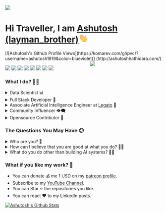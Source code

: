 <img src="https://github.com/ashutosh1919/ashutosh1919/blob/master/linkedin_banner.png" />

<h1>Hi Traveller, I am <a href="https://ashutoshhathidara.com/">Ashutosh (layman_brother)</a><img src="https://raw.githubusercontent.com/ABSphreak/ABSphreak/master/gifs/Hi.gif" width="30px"></h1>
[![Ashutosh's Github Profile Views](https://komarev.com/ghpvc/?username=ashutosh1919&color=blueviolet)]
(http://ashutoshhathidara.com/)
<img align='right' src="https://github.com/ashutosh1919/ashutosh1919/blob/master/my_image.jpeg" width="230" />

<a href="https://www.linkedin.com/in/ashutosh-hathidara-88710b138"><img src="https://github.com/ashutosh1919/ashutosh1919/blob/master/logos/linkedin.png" width="40" /></a>
<a href="https://www.youtube.com/channel/UC_amoXmmxSY9KusoDczDTXQ"><img src="https://github.com/ashutosh1919/ashutosh1919/blob/master/logos/youtube-logo.png" width="40" /></a>
<a href="https://www.patreon.com/devsense"><img src="https://github.com/ashutosh1919/ashutosh1919/blob/master/logos/patreon_logo.png" width="65" /></a>
<a href="https://github.com/ashutosh1919"><img src="https://github.com/ashutosh1919/ashutosh1919/blob/master/logos/github-logo.png" width="40" /></a>
<a href="https://www.facebook.com/laymanbrother.19/"><img src="https://github.com/ashutosh1919/ashutosh1919/blob/master/logos/facebook.png" width="40" /></a>
<a href="mailto:ashutoshhathidara98@gmail.com"><img src="https://github.com/ashutosh1919/ashutosh1919/blob/master/logos/google-plus.png" width="40" /></a>
<a href="https://twitter.com/ashutosh_1919"><img src="https://github.com/ashutosh1919/ashutosh1919/blob/master/logos/twitter.png" width="40" /></a>
<a href="https://www.instagram.com/layman_brother"><img src="https://github.com/ashutosh1919/ashutosh1919/blob/master/logos/instagram.png" width="40" /></a>

<h3>What I do? 👨‍💻</h3>
<details>
<summary>Data Scientist 📊</summary>
<ul>
  <li><a href="https://github.com/ashutosh1919/ml-data-bot">ml-data-bot</a></li>
  <li><a href="https://github.com/dsc-iiitdmk/Pick-Parser">Pick-Parser</a></li>
  <li><a href="https://github.com/ashutosh1919/Stock-Prediction-using-LSTM">Stock-Prediction-using-LSTM</a></li>
  <li><a href="https://github.com/ashutosh1919/bert_classifier">bert-classifier</a></li>
  <li><a href="https://github.com/ashutosh1919/docker-ml-tutorial">docker-ml-tutorial</li>
  <li><a href="https://github.com/ashutosh1919/FaceInterpolation">face-interpolation</a></li>
  <li><a href="https://github.com/ashutosh1919/NQA_tf2">natural-question-answer-ai</a></li>
  <li>Many more on and out of Github...</li>
</ul>
</details>
<details>
<summary>Full Stack Developer 🍥</summary>
  <ul>
    <li><a href="https://github.com/ashutosh1919/masterPortfolio">masterPortfolio</a></li>
    <li><a href="https://github.com/ashutosh1919/truvisory">truvisory</a></li>
    <li><a href="https://github.com/ashutosh1919/neurostack">neurostack</a></li>
    <li><a href="https://github.com/ashutosh1919/Full_Stack_Web_Development_Course">Full-Stack-Web-Development-Course</a></li>
    <li>Many more on and out of Github...</li>
  </ul>
</details>
<details>
  <summary>Associate Artificial Intelligence Engineer at <a href="https://www.legatohealth.com/">Legato</a> 🤖</summary>
  <ul>
    <li>Working on core AI products to simplify healthcare system at scale.</li>
    <li>Applying AI on different large problems in the field of Oncology, Process Improvement and Rapid Engineeing.</li>
  </ul>
</details>
<details>
<summary>Community Influencer 👁️‍🗨️</summary>
<ul>
  <li><a href="https://github.com/ashutosh1919/truvisory">truvisory</a></li>
  <li>Join Me on LinkedIn to see my daily posts.</li>
</ul>
</details>
<details>
<summary>Opensource Contributor 📝</summary>
  <ul>
    <li>You can get detailed information of my contributions <a href="https://ashutoshhathidara.com/#/opensource">here</a>.</li>
    <li>You can also scroll down and get the information on my <a href="https://github.com/ashutosh1919">github profile</a>.</li>
  </ul>
</details>

<h3>The Questions You May Have 😕</h3>
<details>
  <summary>Who are you? 👨</summary>
  <pre>
  A passionate individual who always thrive to work on end to end products which develop sustainable and scalable social and
  technical systems to create impact.<br>
  My name describes my qualities,
  A: Active Learner
  S: Sociable
  H: Hard working
  U: Ultra-precise
  T: Trustworthy
  O: Open minded to create new things
  S: Supportive
  H: Humble
  </pre>
</details>
<details>
  <summary>How can I believe that you are good at what you do? 🤷‍♂️</summary>
  <ul>
    <li>In Sept. 2019, I was invited to Google Machine Learning Summit at Google Hyderabad for my exceptional interest in AI.</li>
    <li>Also, I was selected as one of 120 Google Explore ML Facilitators from India to spread awareness about AI in students.
In May 2019, I was selected as Microsoft Student Partner to teach students about Cloud Infrastructure and to demonstrate deployments of applications and ML models on Azure.</li>
    <li>In July 2019, I became Mozilla Campus Captain. With this, I started an open source community in the college to build open source projects. Under this program, I have also organised a hackathon in campus.</li>
    <li>In Sept. 2018, I designed application architecture for a startup named Muffito. I was also managing the complete application development process.</li>
  </ul>
</details>
<details>
<summary>What do you do other than building AI systems? 💁‍♂️</summary>
  <ul>
    <li>I write blogs about powerful lessons in personal changes. You can visit my blog site at <a href="https://ashutoshhathidara.wordpress.com">ashutoshhathidara.wordpress.com</a>.</li>
    <li>I am a public speaker and a member of AMP (Association of Muslim Profession). We work for educating students to deal with very basic but important problems which eventually build their character.</li>
    <li>I design, build and deploy beautiful websites. Whenever I am free, I am used to create designs in Figma.</li>
  </ul>
</details>

<h3>What if you like my work? 🤩</h3>
<ul>
  <li>You can donate 💰 me 1 USD on my <a href="https://www.patreon.com/devsense">patreon profile</a>.</li>
  <li>Subscribe to my <a href="https://www.youtube.com/channel/UC_amoXmmxSY9KusoDczDTXQ">YouTube Channel</a>.</li>
  <li>You can Star ⭐ the repositories you like.</li>
  <li>You can react ❤️ to my LinkedIn posts.</li>
</ul>

[![Ashutosh's Github Stats](https://github-readme-stats.vercel.app/api?username=ashutosh1919&show_icons=true&count_private=true)](https://github.com/ashutosh1919/github-readme-stats)
